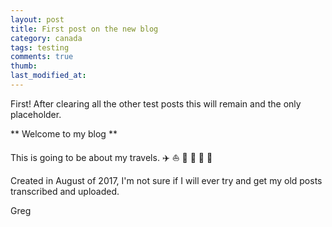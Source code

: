 ```yaml
---
layout: post
title: First post on the new blog
category: canada
tags: testing
comments: true
thumb:
last_modified_at:
---
```


First!  After clearing all the other test posts this will remain and the only placeholder.  

** Welcome to my blog **  
  
This is going to be about my travels. :airplane: :sailboat: :rowboat: :bus: :steam_locomotive: :rocket:

Created in August of 2017, I'm not sure if I will ever try and get my old posts transcribed and uploaded.

Greg  


